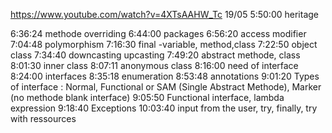 https://www.youtube.com/watch?v=4XTsAAHW_Tc
19/05 5:50:00 heritage

6:36:24 methode overriding
6:44:00 packages
6:56:20 access modifier
7:04:48 polymorphism
7:16:30 final -variable, method,class
7:22:50 object class
7:34:40 downcasting upcasting
7:49:20 abstract methode, class
8:01:30 inner class
8:07:11 anonymous class
8:16:00 need of interface
8:24:00 interfaces
8:35:18 enumeration
8:53:48 annotations
9:01:20 Types of interface : Normal, Functional or SAM (Single Abstract Methode), Marker (no methode blank interface)
9:05:50 Functional interface, lambda expression
9:18:40 Exceptions
10:03:40 input from the user, try, finally, try with ressources